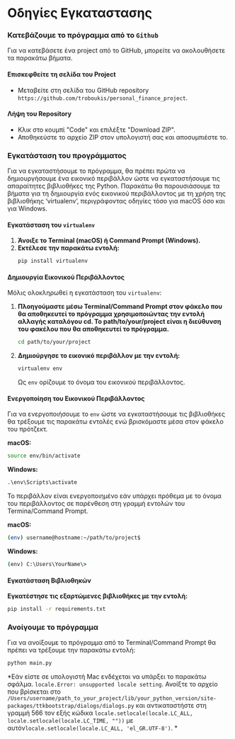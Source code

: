 # Οδηγίες Εγκαταστασης

### Κατεβάζουμε το πρόγραμμα από το `Github`
Για να κατεβάσετε ένα project από το GitHub, μπορείτε να ακολουθήσετε τα παρακάτω βήματα. 

#### Επισκεφθείτε τη σελίδα του Project
- Μεταβείτε στη σελίδα του GitHub repository `https://github.com/troboukis/personal_finance_project`.

#### Λήψη του Repository
- Κλικ στο κουμπί "Code" και επιλέξτε "Download ZIP".
- Αποθηκεύστε το αρχείο ZIP στον υπολογιστή σας και αποσυμπιέστε το.

### Εγκατάσταση του προγράμματος

Για να εγκαταστήσουμε το πρόγραμμα, θα πρέπει πρώτα να δημιουργήσουμε ένα εικονικό περιβάλλον ώστε να εγκαταστήσουμε τις απαραίτητες βιβλιοθήκες της Python. Παρακάτω θα παρουσιάσουμε τα βήματα για τη δημιουργία ενός εικονικού περιβάλλοντος με τη χρήση της βιβλιοθήκης ‘virtualenv’, περιγράφοντας οδηγίες τόσο για macOS όσο και για Windows.

#### Εγκατάσταση του `virtualenv`

1. **Άνοιξε το Terminal (macOS) ή Command Prompt (Windows).**
2. **Εκτέλεσε την παρακάτω εντολή:**
   ```bash
   pip install virtualenv
   ```

#### Δημιουργία Εικονικού Περιβάλλοντος

Μόλις ολοκληρωθεί η εγκατάσταση του `virtualenv`:

1. **Πλοηγούμαστε μέσω Terminal/Command Prompt στον φάκελο που θα αποθηκευτεί το πρόγραμμα χρησιμοποιώντας την εντολή αλλαγής καταλόγου cd. Το path/to/your/project είναι η διεύθυνση του φακέλου που θα αποθηκευτεί το πρόγραμμα.**

   ```bash
   cd path/to/your/project
   ```
2. **Δημιούργησε το εικονικό περιβάλλον με την εντολή:**
   ```bash
   virtualenv env
   ```
   Ως `env` ορίζουμε το όνομα του εικονικού περιβάλλοντος.

#### Ενεργοποίηση του Εικονικού Περιβάλλοντος

Για να ενεργοποιήσουμε το `env` ώστε να εγκαταστήσουμε τις βιβλιοθήκες θα τρέξουμε τις παρακάτω εντολές ενώ βρισκόμαστε μέσα στον φάκελο του πρότζεκτ.

**macOS:**
   ```bash
   source env/bin/activate
   ```

**Windows:**
   ```cmd
   .\env\Scripts\activate
   ```
Το περιβάλλον είναι ενεργοποιημένο εάν υπάρχει πρόθεμα με το όνομα του περιβάλλοντος σε παρένθεση στη γραμμή εντολών του Termina/Command Prompt. 

**macOS:**
   ```bash
   (env) username@hostname:~/path/to/project$
   ```

**Windows:**
   ```cmd
   (env) C:\Users\YourName\>
```

#### Εγκατάσταση Βιβλιοθηκών

**Εγκατέστησε τις εξαρτώμενες βιβλιοθήκες με την εντολή:**
   ```bash
   pip install -r requirements.txt
   ```

### Ανοίγουμε το πρόγραμμα
Για να ανοίξουμε το πρόγραμμα από το Terminal/Command Prompt θα πρέπει να τρέξουμε την παρακάτω εντολή:
``` bash
python main.py
```

*Εάν είστε σε υπολογιστή Mac ενδέχεται να υπάρξει το παρακάτω σφάλμα. 
`locale.Error: unsupported locale setting`.
Ανοίξτε το αρχείο που βρίσκεται στο `/Users/username/path_to_your_project/lib/your_python_version/site-packages/ttkbootstrap/dialogs/dialogs.py` και αντικαταστήστε στη γραμμή 566 τον εξής κώδικα `locale.setlocale(locale.LC_ALL, locale.setlocale(locale.LC_TIME, ""))` με αυτόν`locale.setlocale(locale.LC_ALL, 'el_GR.UTF-8')`. *
